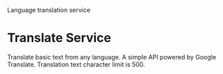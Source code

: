 Language translation service

# Translate Service

Translate basic text from any language. A simple API powered by Google Translate. 
Translation text character limit is 500.
